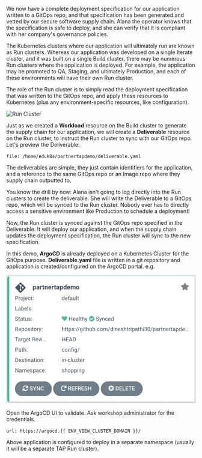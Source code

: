 We now have a complete deployment specification for our application written to a GitOps repo, and that specification has been generated and vetted by our secure software supply chain. Alana the operator knows that the specification is safe to deploy, and she can verify that it is compliant with her company's governance policies.

The Kubernetes clusters where our application will ultimately run are known as Run clusters. Whereas our application was developed on a single Iterate cluster, and it was built on a single Build cluster, there may be numerous Run clusters where the application is deployed. For example, the application may be promoted to QA, Staging, and ultimately Production, and each of these environments will have their own Run cluster.

The role of the Run cluster is to simply read the deployment specification that was written to the GitOps repo, and apply these resources to Kubernetes (plus any environment-specific resources, like configuration).

![Run Cluster](images/run-cluster.png)

Just as we created a **Workload** resource on the Build cluster to generate the supply chain for our application, we will create a **Deliverable** resource on the Run cluster, to instruct the Run cluster to sync with our GitOps repo. Let's preview the Deliverable:

```editor:open-file
file: /home/eduk8s/partnertapdemo/deliverable.yaml
```

The deliverables are simple, they just contain identifiers for the application, and a reference to the same GitOps repo or an Image repo where they supply chain outputted to.

You know the drill by now: Alana isn't going to log directly into the Run clusters to create the deliverable. She will write the Deliverable to a GitOps repo, which will be synced to the Run cluster. Nobody ever has to directly access a sensitive environment like Production to schedule a deployment!


Now, the Run cluster is synced against the GitOps repo specified in the Deliverable. It will deploy our application, and when the supply chain updates the deployment specification, the Run cluster will sync to the new specification.

In this demo, **ArgoCD** is already deployed on a Kubernetes Cluster for the GitOps purpose. **Deliverable.yaml** file is written in a git repository and application is created/configured on the ArgoCD portal. e.g.

![ArgoCD App Config](images/gitops-app.png)

Open the ArgoCD UI to validate. Ask workshop administrator for the credentials.
```dashboard:open-url
url: https://argocd.{{ ENV_VIEW_CLUSTER_DOMAIN }}/
```

Above application is configured to deploy in a separate namespace (usually it will be a separate TAP Run cluster). 